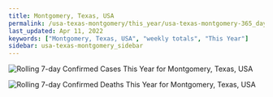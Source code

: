 ```yaml
---
title: Montgomery, Texas, USA
permalink: /usa-texas-montgomery/this_year/usa-texas-montgomery-365_days.html
last_updated: Apr 11, 2022
keywords: ["Montgomery, Texas, USA", "weekly totals", "This Year"]
sidebar: usa-texas-montgomery_sidebar
---
```


![Rolling 7-day Confirmed Cases This Year for Montgomery, Texas, USA](/covid_tracker/images/graphs/usa-texas-montgomery-rolling_7_days_confirmed-365_days_graph.png)

![Rolling 7-day Confirmed Deaths This Year for Montgomery, Texas, USA](/covid_tracker/images/graphs/usa-texas-montgomery-rolling_7_days_deaths-365_days_graph.png)
